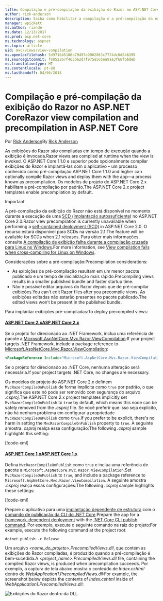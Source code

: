 ```yaml
---
title: Compilação e pré-compilação da exibição do Razor no ASP.NET Core
author: rick-anderson
description: Saiba como habilitar a compilação e a pré-compilação da exibição do MVC Razor nos aplicativos ASP.NET Core.
manager: wpickett
ms.author: riande
ms.date: 12/13/2017
ms.prod: asp.net-core
ms.technology: aspnet
ms.topic: article
uid: mvc/views/view-compilation
ms.openlocfilehash: 5d971645106a79497a9902063c7774dc6d546395
ms.sourcegitcommit: f8852267f463b62d7f975e56bea9aa3f68fbbdeb
ms.translationtype: HT
ms.contentlocale: pt-BR
ms.lasthandoff: 04/06/2018
---
```

# <a name="razor-view-compilation-and-precompilation-in-aspnet-core"></a><span data-ttu-id="415b7-103">Compilação e pré-compilação da exibição do Razor no ASP.NET Core</span><span class="sxs-lookup"><span data-stu-id="415b7-103">Razor view compilation and precompilation in ASP.NET Core</span></span>

<span data-ttu-id="415b7-104">Por [Rick Anderson](https://twitter.com/RickAndMSFT)</span><span class="sxs-lookup"><span data-stu-id="415b7-104">By [Rick Anderson](https://twitter.com/RickAndMSFT)</span></span>

<span data-ttu-id="415b7-105">As exibições do Razor são compiladas em tempo de execução quando a exibição é invocada.</span><span class="sxs-lookup"><span data-stu-id="415b7-105">Razor views are compiled at runtime when the view is invoked.</span></span> <span data-ttu-id="415b7-106">O ASP.NET Core 1.1.0 e superior pode opcionalmente compilar exibições do Razor e implantá-las com o aplicativo – um processo conhecido como pré-compilação.</span><span class="sxs-lookup"><span data-stu-id="415b7-106">ASP.NET Core 1.1.0 and higher can optionally compile Razor views and deploy them with the app&mdash;a process known as precompilation.</span></span> <span data-ttu-id="415b7-107">Os modelos de projeto do ASP.NET Core 2.x habilitam a pré-compilação por padrão.</span><span class="sxs-lookup"><span data-stu-id="415b7-107">The ASP.NET Core 2.x project templates enable precompilation by default.</span></span>

> [!IMPORTANT]
> <span data-ttu-id="415b7-108">A pré-compilação da exibição do Razor não está disponível no momento durante a execução de uma [SCD (implantação autossuficiente)](/dotnet/core/deploying/#self-contained-deployments-scd) no ASP.NET Core 2.0.</span><span class="sxs-lookup"><span data-stu-id="415b7-108">Razor view precompilation is currently unavailable when performing a [self-contained deployment (SCD)](/dotnet/core/deploying/#self-contained-deployments-scd) in ASP.NET Core 2.0.</span></span> <span data-ttu-id="415b7-109">O recurso estará disponível para SCDs na versão 2.1.</span><span class="sxs-lookup"><span data-stu-id="415b7-109">The feature will be available for SCDs when 2.1 releases.</span></span> <span data-ttu-id="415b7-110">Para obter mais informações, consulte [A compilação de exibição falha durante a compilação cruzada para Linux no Windows](https://github.com/aspnet/MvcPrecompilation/issues/102).</span><span class="sxs-lookup"><span data-stu-id="415b7-110">For more information, see [View compilation fails when cross-compiling for Linux on Windows](https://github.com/aspnet/MvcPrecompilation/issues/102).</span></span>

<span data-ttu-id="415b7-111">Considerações sobre a pré-compilação:</span><span class="sxs-lookup"><span data-stu-id="415b7-111">Precompilation considerations:</span></span>

* <span data-ttu-id="415b7-112">As exibições de pré-compilação resultam em um menor pacote publicado e um tempo de inicialização mais rápido.</span><span class="sxs-lookup"><span data-stu-id="415b7-112">Precompiling views results in a smaller published bundle and faster startup time.</span></span>
* <span data-ttu-id="415b7-113">Não é possível editar arquivos do Razor depois que de pré-compilar exibições.</span><span class="sxs-lookup"><span data-stu-id="415b7-113">You can't edit Razor files after you precompile views.</span></span> <span data-ttu-id="415b7-114">As exibições editadas não estarão presentes no pacote publicado.</span><span class="sxs-lookup"><span data-stu-id="415b7-114">The edited views won't be present in the published bundle.</span></span> 

<span data-ttu-id="415b7-115">Para implantar exibições pré-compiladas:</span><span class="sxs-lookup"><span data-stu-id="415b7-115">To deploy precompiled views:</span></span>

#### <a name="aspnet-core-2xtabaspnetcore2x"></a>[<span data-ttu-id="415b7-116">ASP.NET Core 2.x</span><span class="sxs-lookup"><span data-stu-id="415b7-116">ASP.NET Core 2.x</span></span>](#tab/aspnetcore2x/)
<span data-ttu-id="415b7-117">Se o projeto for direcionado ao .NET Framework, inclua uma referência de pacote a [Microsoft.AspNetCore.Mvc.Razor.ViewCompilation](https://www.nuget.org/packages/Microsoft.AspNetCore.Mvc.Razor.ViewCompilation/):</span><span class="sxs-lookup"><span data-stu-id="415b7-117">If your project targets .NET Framework, include a package reference to [Microsoft.AspNetCore.Mvc.Razor.ViewCompilation](https://www.nuget.org/packages/Microsoft.AspNetCore.Mvc.Razor.ViewCompilation/):</span></span>

```xml
<PackageReference Include="Microsoft.AspNetCore.Mvc.Razor.ViewCompilation" Version="2.0.0" PrivateAssets="All" />
```

<span data-ttu-id="415b7-118">Se o projeto for direcionado ao .NET Core, nenhuma alteração será necessária.</span><span class="sxs-lookup"><span data-stu-id="415b7-118">If your project targets .NET Core, no changes are necessary.</span></span>

<span data-ttu-id="415b7-119">Os modelos de projeto do ASP.NET Core 2.x definem `MvcRazorCompileOnPublish` de forma implícita como `true` por padrão, o que significa que este nó pode ser removido com segurança do arquivo *.csproj*.</span><span class="sxs-lookup"><span data-stu-id="415b7-119">The ASP.NET Core 2.x project templates implicitly set `MvcRazorCompileOnPublish` to `true` by default, which means this node can be safely removed from the *.csproj* file.</span></span> <span data-ttu-id="415b7-120">Se você preferir que isso seja explícito, não há nenhum problema em configurar a propriedade `MvcRazorCompileOnPublish` como `true`.</span><span class="sxs-lookup"><span data-stu-id="415b7-120">If you prefer to be explicit, there's no harm in setting the `MvcRazorCompileOnPublish` property to `true`.</span></span> <span data-ttu-id="415b7-121">A seguinte amostra *.csproj* realça essa configuração:</span><span class="sxs-lookup"><span data-stu-id="415b7-121">The following *.csproj* sample highlights this setting:</span></span>

[!code-xml[](view-compilation/sample/MvcRazorCompileOnPublish2.csproj?highlight=5)]

#### <a name="aspnet-core-1xtabaspnetcore1x"></a>[<span data-ttu-id="415b7-122">ASP.NET Core 1.x</span><span class="sxs-lookup"><span data-stu-id="415b7-122">ASP.NET Core 1.x</span></span>](#tab/aspnetcore1x/)
<span data-ttu-id="415b7-123">Defina `MvcRazorCompileOnPublish` como `true` e inclua uma referência de pacote a `Microsoft.AspNetCore.Mvc.Razor.ViewCompilation`.</span><span class="sxs-lookup"><span data-stu-id="415b7-123">Set `MvcRazorCompileOnPublish` to `true`, and include a package reference to `Microsoft.AspNetCore.Mvc.Razor.ViewCompilation`.</span></span> <span data-ttu-id="415b7-124">A seguinte amostra *.csproj* realça essas configurações:</span><span class="sxs-lookup"><span data-stu-id="415b7-124">The following *.csproj* sample highlights these settings:</span></span>

[!code-xml[](view-compilation/sample/MvcRazorCompileOnPublish.csproj?highlight=5,12)]

<span data-ttu-id="415b7-125">Prepare o aplicativo para uma [implantação dependente de estrutura](/dotnet/core/deploying/#framework-dependent-deployments-fdd) com o [comando de publicação da CLI do .NET Core](/dotnet/core/tools/dotnet-publish).</span><span class="sxs-lookup"><span data-stu-id="415b7-125">Prepare the app for a [framework-dependent deployment](/dotnet/core/deploying/#framework-dependent-deployments-fdd) with the [.NET Core CLI publish command](/dotnet/core/tools/dotnet-publish).</span></span> <span data-ttu-id="415b7-126">Por exemplo, execute o seguinte comando na raiz do projeto:</span><span class="sxs-lookup"><span data-stu-id="415b7-126">For example, execute the following command at the project root:</span></span>

```console
dotnet publish -c Release
```

<span data-ttu-id="415b7-127">Um arquivo *<nome_do_projeto>.PrecompiledViews.dll*, que contém as exibições do Razor compiladas, é produzido quando a pré-compilação é bem-sucedida.</span><span class="sxs-lookup"><span data-stu-id="415b7-127">A *<project_name>.PrecompiledViews.dll* file, containing the compiled Razor views, is produced when precompilation succeeds.</span></span> <span data-ttu-id="415b7-128">Por exemplo, a captura de tela abaixo mostra o conteúdo de *Index.cshtml* dentro de *WebApplication1.PrecompiledViews.dll*:</span><span class="sxs-lookup"><span data-stu-id="415b7-128">For example, the screenshot below depicts the contents of *Index.cshtml* inside of *WebApplication1.PrecompiledViews.dll*:</span></span>

![Exibições do Razor dentro da DLL](view-compilation/_static/razor-views-in-dll.png)

